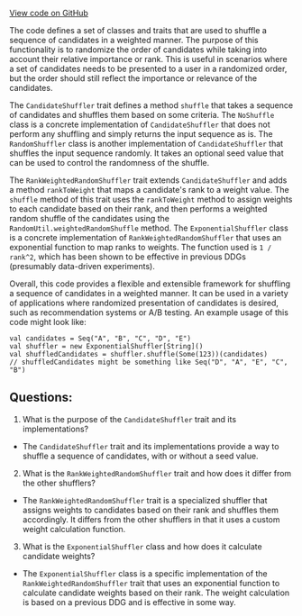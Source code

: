 [View code on GitHub](https://github.com/misbahsy/the-algorithm/follow-recommendations-service/common/src/main/scala/com/twitter/follow_recommendations/common/rankers/weighted_candidate_source_ranker/CandidateShuffle.scala)

The code defines a set of classes and traits that are used to shuffle a sequence of candidates in a weighted manner. The purpose of this functionality is to randomize the order of candidates while taking into account their relative importance or rank. This is useful in scenarios where a set of candidates needs to be presented to a user in a randomized order, but the order should still reflect the importance or relevance of the candidates.

The `CandidateShuffler` trait defines a method `shuffle` that takes a sequence of candidates and shuffles them based on some criteria. The `NoShuffle` class is a concrete implementation of `CandidateShuffler` that does not perform any shuffling and simply returns the input sequence as is. The `RandomShuffler` class is another implementation of `CandidateShuffler` that shuffles the input sequence randomly. It takes an optional seed value that can be used to control the randomness of the shuffle.

The `RankWeightedRandomShuffler` trait extends `CandidateShuffler` and adds a method `rankToWeight` that maps a candidate's rank to a weight value. The `shuffle` method of this trait uses the `rankToWeight` method to assign weights to each candidate based on their rank, and then performs a weighted random shuffle of the candidates using the `RandomUtil.weightedRandomShuffle` method. The `ExponentialShuffler` class is a concrete implementation of `RankWeightedRandomShuffler` that uses an exponential function to map ranks to weights. The function used is `1 / rank^2`, which has been shown to be effective in previous DDGs (presumably data-driven experiments).

Overall, this code provides a flexible and extensible framework for shuffling a sequence of candidates in a weighted manner. It can be used in a variety of applications where randomized presentation of candidates is desired, such as recommendation systems or A/B testing. An example usage of this code might look like:

```
val candidates = Seq("A", "B", "C", "D", "E")
val shuffler = new ExponentialShuffler[String]()
val shuffledCandidates = shuffler.shuffle(Some(123))(candidates)
// shuffledCandidates might be something like Seq("D", "A", "E", "C", "B")
```
## Questions: 
 1. What is the purpose of the `CandidateShuffler` trait and its implementations?
- The `CandidateShuffler` trait and its implementations provide a way to shuffle a sequence of candidates, with or without a seed value.

2. What is the `RankWeightedRandomShuffler` trait and how does it differ from the other shufflers?
- The `RankWeightedRandomShuffler` trait is a specialized shuffler that assigns weights to candidates based on their rank and shuffles them accordingly. It differs from the other shufflers in that it uses a custom weight calculation function.

3. What is the `ExponentialShuffler` class and how does it calculate candidate weights?
- The `ExponentialShuffler` class is a specific implementation of the `RankWeightedRandomShuffler` trait that uses an exponential function to calculate candidate weights based on their rank. The weight calculation is based on a previous DDG and is effective in some way.